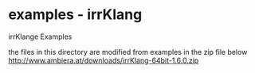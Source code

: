 examples - irrKlang
===============

irrKlange Examples <br/>

the files in this directory are modified from examples in the zip file below <br/>
http://www.ambiera.at/downloads/irrKlang-64bit-1.6.0.zip <br/>

